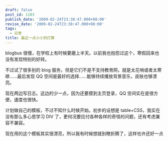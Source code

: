 ```yaml
---
draft: false
post_id: 1103
publish_date: '2009-02-24T23:38:47.000+08:00'
revise_date: '2009-02-24T23:38:47.000+08:00'
tags:
  - 日常
title: 最近一点小小的打算
---
```


blogbus 很慢，在学校上有时候要磨上半天。以前我也抱怨过这个，寒假回来也没有发现特别的好转。

不过试了很多别的 blog 服务，但是它们不是不支持教育网，就是太花哨或者太寒碜……最后发现 QQ 空间是最好的选择……能够持续播放背景音乐，皮肤也够漂亮。

现在两边写日志。这边的少一点，因为还要摸到主页登录，QQ 空间实在是很方便，速度也很快。

计划做自己的模板，不过不知什么时候开始。初步的设想是 table+CSS，我实在没有那么多心思学习 DIV 了，更何况要应付各种各样的奇怪的问题，还有考虑兼容不兼容。

现在用的这个模板其实很漂亮，所以我有时候想就别瞎折腾了，这样也许还好一点
